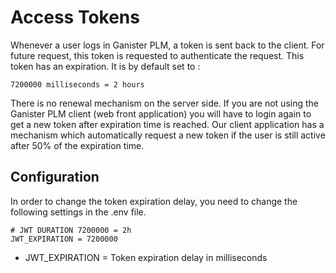 # Access Tokens
Whenever a user logs in Ganister PLM, a token is sent back to the client. For future request, this token is requested to authenticate the request. This token has an expiration. It is by default set to :

    7200000 milliseconds = 2 hours

There is no renewal mechanism on the server side. If you are not using the Ganister PLM client (web front application) you will have to login again to get a new token after expiration time is reached. Our client application has a mechanism which automatically request a new token if the user is still active after 50% of the expiration time. 

## Configuration

In order to change the token expiration delay, you need to change the following settings in the .env file.

    # JWT DURATION 7200000 = 2h
    JWT_EXPIRATION = 7200000

- JWT_EXPIRATION = Token expiration delay in milliseconds
